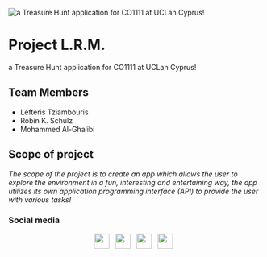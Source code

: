 ![a Treasure Hunt application for CO1111 at UCLan Cyprus!](https://cdn.discordapp.com/attachments/653348420156653581/817072251064942632/Xenon_2.gif)


#  Project L.R.M.
a Treasure Hunt application for CO1111 at UCLan Cyprus!

## Team Members

- Lefteris Tziambouris
-  Robin K. Schulz
 - Mohammed Al-Ghalibi



## Scope of project

*The scope of the project is to create an app which allows the user to explore the environment in a fun, interesting and entertaining way, the app utilizes its own application programming interface (API) to provide the user with various tasks!*

### Social media

<p align='center'>
<a href="https://wolfdud3.github.io/CO1111_assignment/"><img height="30" src="shorturl.at/mzHKU"></a>&nbsp;&nbsp;
<a href="https://twitter.com/ProjectLRM"><img height="30" src="shorturl.at/aeEIT"></a>&nbsp;&nbsp;
<a href="https://www.instagram.com/projectlrm/"><img height="30" src="shorturl.at/dgkyX"></a>&nbsp;&nbsp;
<a href="https://www.youtube.com/channel/UCKZ5SiUPAIZLULCkRCd5qGA"><img height="30" src="shorturl.at/quOU4"></a>&nbsp;&nbsp;
</p>
